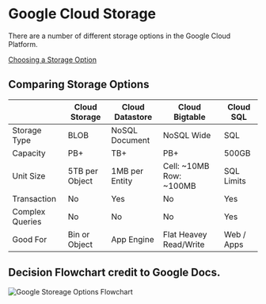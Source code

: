 # Google Cloud Storage

There are a number of different storage options in the Google Cloud Platform.

[Choosing a Storage Option](https://cloud.google.com/storage-options/)


## Comparing Storage Options

|                 | Cloud Storage  | Cloud Datastore | Cloud Bigtable          | Cloud SQL  |
|-----------------|----------------|-----------------|-------------------------|------------|
| Storage Type    | BLOB           | NoSQL Document  | NoSQL Wide              | SQL        |
| Capacity        | PB+            | TB+             | PB+                     | 500GB      |
| Unit Size       | 5TB per Object | 1MB per Entity  | Cell: ~10MB Row: ~100MB | SQL Limits |
| Transaction     | No             | Yes             | No                      | Yes        |
| Complex Queries | No             | No              | No                      | Yes        |
| Good For        | Bin or Object  | App Engine      | Flat Heavey Read/Write  | Web / Apps |



## Decision Flowchart credit to Google Docs.
![Google Storeage Options Flowchart](https://cloud.google.com/images/storage-options/flowchart.svg)
